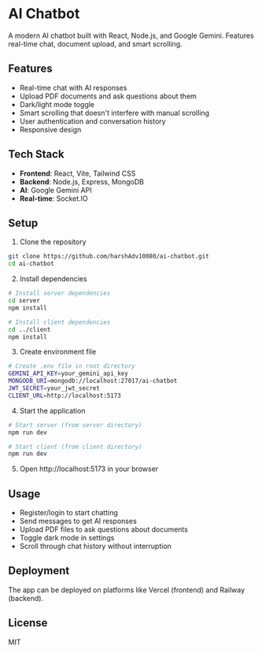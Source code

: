 # AI Chatbot

A modern AI chatbot built with React, Node.js, and Google Gemini. Features real-time chat, document upload, and smart scrolling.

## Features

- Real-time chat with AI responses
- Upload PDF documents and ask questions about them
- Dark/light mode toggle
- Smart scrolling that doesn't interfere with manual scrolling
- User authentication and conversation history
- Responsive design

## Tech Stack

- **Frontend**: React, Vite, Tailwind CSS
- **Backend**: Node.js, Express, MongoDB
- **AI**: Google Gemini API
- **Real-time**: Socket.IO

## Setup

1. Clone the repository
```bash
git clone https://github.com/harshAdv10080/ai-chatbot.git
cd ai-chatbot
```

2. Install dependencies
```bash
# Install server dependencies
cd server
npm install

# Install client dependencies
cd ../client
npm install
```

3. Create environment file
```bash
# Create .env file in root directory
GEMINI_API_KEY=your_gemini_api_key
MONGODB_URI=mongodb://localhost:27017/ai-chatbot
JWT_SECRET=your_jwt_secret
CLIENT_URL=http://localhost:5173
```

4. Start the application
```bash
# Start server (from server directory)
npm run dev

# Start client (from client directory)
npm run dev
```

5. Open http://localhost:5173 in your browser

## Usage

- Register/login to start chatting
- Send messages to get AI responses
- Upload PDF files to ask questions about documents
- Toggle dark mode in settings
- Scroll through chat history without interruption

## Deployment

The app can be deployed on platforms like Vercel (frontend) and Railway (backend).

## License

MIT
